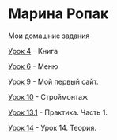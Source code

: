 

# Марина Ропак
Мои домашние задания

[Урок 4](MarinaRopak.github.io/lesson_4/ "Моя готовая домашка") - Книга 

[Урок 6](MarinaRopak.github.io/lesson_6/ "Моя готовая домашка") - Меню

[Урок 9](MarinaRopak.github.io/lesson_12/ "Моя готовая домашка") - Мой первый сайт. 

[Урок 10](MarinaRopak.github.io/lesson_11/ "Моя готовая домашка") - Строймонтаж 

[Урок 13.1](MarinaRopak.github.io/lesson_13_1/src/ "Моя готовая домашка") - Практика. Часть 1.

[Урок 14](MarinaRopak.github.io/lesson_14/ "Моя готовая домашка") - Урок 14. Теория.
